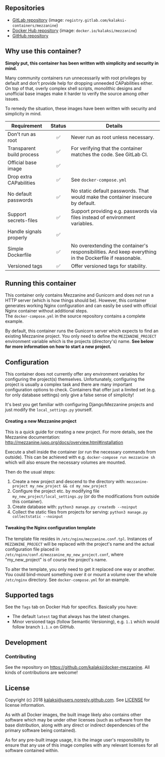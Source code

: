 
## Repositories
- [GitLab repository](https://gitlab.com/kalaksi-containers/mezzanine/) (image: `registry.gitlab.com/kalaksi-containers/mezzanine`)
- [Docker Hub repository](https://hub.docker.com/r/kalaksi/mezzanine/) (image: `docker.io/kalaksi/mezzanine`)
- [GitHub repository](https://github.com/kalaksi/docker-mezzanine)

## Why use this container?
**Simply put, this container has been written with simplicity and security in mind.**

Many community containers run unnecessarily with root privileges by default and don't provide help for dropping unneeded CAPabilities either.
On top of that, overly complex shell scripts, monolithic designs and unofficial base images make it harder to verify the source among other issues.

To remedy the situation, these images have been written with security and simplicity in mind.

|Requirement                |Status|Details|
|---------------------------|:----:|-------|
|Don't run as root          |✅    | Never run as root unless necessary.|
|Transparent build process  |✅    | For verifying that the container matches the code. See GitLab CI. |
|Official base image        |✅    | |
|Drop extra CAPabilities    |✅    | See ```docker-compose.yml``` |
|No default passwords       |✅    | No static default passwords. That would make the container insecure by default. |
|Support secrets-files      |✅    | Support providing e.g. passwords via files instead of environment variables. |
|Handle signals properly    |✅    | |
|Simple Dockerfile          |✅    | No overextending the container's responsibilities. And keep everything in the Dockerfile if reasonable. |
|Versioned tags             |✅    | Offer versioned tags for stability.|

## Running this container
This container only contains Mezzanine and Gunicorn and does not run a HTTP server (which is how things should be). However, this container generates working Nginx configuration and can easily be used with official Nginx container without additional steps.  
The ```docker-compose.yml``` in the source repository contains a complete example.

By default, this container runs the Gunicorn server which expects to find an existing Mezzanine project.
You only need to define the ```MEZZANINE_PROJECT``` environment variable which is the projects (directory's) name.
**See below for more information on how to start a new project.**

## Configuration
This container does not currently offer any environment variables for configuring the project(s) themselves. Unfortunately, configuring the project is usually a complex task and there are many important configuration options to check. Containers that offer just a limited set (e.g. for only database settings) only give a false sense of simplicity!  

It's best you get familiar with configuring Django/Mezzanine projects and just modify the ```local_settings.py``` yourself.

#### Creating a new Mezzanine project
This is a quick guide for creating a new project. For more details, see the Mezzanine documentation: http://mezzanine.jupo.org/docs/overview.html#installation  
  
Execute a shell inside the container (or run the necessary commands from outside). This can be achieved with e.g. ```docker-compose run mezzanine sh``` which will also ensure the necessary volumes are mounted.  

Then do the usual steps:
1. Create a new project and descend to the directory with: ```mezzanine-project my_new_project && cd my_new_project```
2. Configure the project etc. by modifying file ```my_new_project/local_settings.py``` (or do the modifications from outside this container).
3. Create database with: ```python3 manage.py createdb --noinput```
4. Collect the static files from projects for serving: ```python3 manage.py collectstatic --noinput```

#### Tweaking the Nginx configuration template
The template file resides in ```/etc/nginx/mezzanine.conf.tpl```. Instances of ```MEZZANINE_PROJECT``` will be replaced with the project's name and the actual configuration file placed in ```/etc/nginx/conf.d/mezzanine_my_new_project.conf```, where "my_new_project" is of course the project's name.  
  
To alter the template, you only need to get it replaced one way or another. You could bind-mount something over it or mount a volume over the whole ```/etc/nginx``` directory. See ```docker-compose.yml``` for an example.

## Supported tags
See the ```Tags``` tab on Docker Hub for specifics. Basically you have:
- The default ```latest``` tag that always has the latest changes.
- Minor versioned tags (follow Semantic Versioning), e.g. ```1.1``` which would follow branch ```1.1.x``` on GitHub.

## Development

### Contributing
See the repository on <https://github.com/kalaksi/docker-mezzanine>.
All kinds of contributions are welcome!

## License
Copyright (c) 2018 kalaksi@users.noreply.github.com. See [LICENSE](https://github.com/kalaksi/docker-mezzanine/blob/master/LICENSE) for license information.  

As with all Docker images, the built image likely also contains other software which may be under other licenses (such as software from the base distribution, along with any direct or indirect dependencies of the primary software being contained).  

As for any pre-built image usage, it is the image user's responsibility to ensure that any use of this image complies with any relevant licenses for all software contained within.
